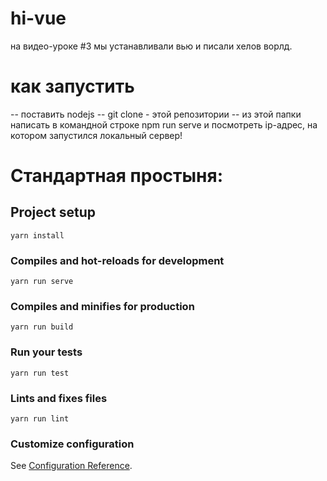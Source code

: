 # hi-vue

на видео-уроке #3 мы устанавливали вью и писали хелов ворлд.

# как запустить

-- поставить nodejs
-- git clone - этой репозитории
-- из этой папки написать в командной строке npm run serve и посмотреть ip-адрес, на котором запустился локальный сервер!






# Стандартная простыня:

## Project setup
```
yarn install
```

### Compiles and hot-reloads for development
```
yarn run serve
```

### Compiles and minifies for production
```
yarn run build
```

### Run your tests
```
yarn run test
```

### Lints and fixes files
```
yarn run lint
```

### Customize configuration
See [Configuration Reference](https://cli.vuejs.org/config/).
